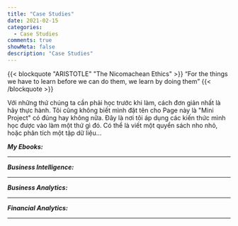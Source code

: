 ```yaml
---
title: "Case Studies"
date: 2021-02-15
categories:
  - Case Studies
comments: true
showMeta: false
description: "Case Studies"
---
```


{{< blockquote "ARISTOTLE" "The Nicomachean Ethics" >}}
“For the things we have to learn before we can do them, we learn by doing them”
{{< /blockquote >}}  

Với những thứ chúng ta cần phải học trước khi làm, cách đơn giản nhất là hãy thực hành. Tôi cũng không biết mình đặt tên cho Page này là "Mini Project" có đúng hay không nữa. Đây là nơi tôi áp dụng các kiến thức mình học được vào làm một thứ gì đó. Có thể là viết một quyển sách nho nhỏ, hoặc phân tích một tập dữ liệu...

***My Ebooks:***

---
***Business Intelligence:***

---
***Business Analytics:***

---
***Financial Analytics:***

---
